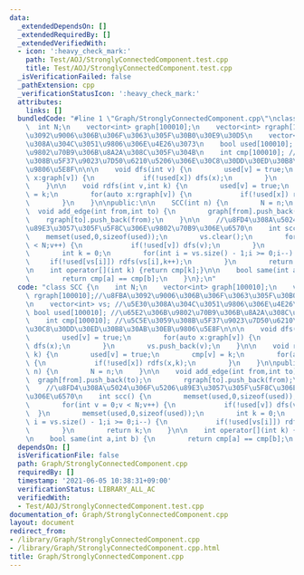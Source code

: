```yaml
---
data:
  _extendedDependsOn: []
  _extendedRequiredBy: []
  _extendedVerifiedWith:
  - icon: ':heavy_check_mark:'
    path: Test/AOJ/StronglyConnectedComponent.test.cpp
    title: Test/AOJ/StronglyConnectedComponent.test.cpp
  _isVerificationFailed: false
  _pathExtension: cpp
  _verificationStatusIcon: ':heavy_check_mark:'
  attributes:
    links: []
  bundledCode: "#line 1 \"Graph/StronglyConnectedComponent.cpp\"\nclass SCC {\n  \
    \  int N;\n    vector<int> graph[100010];\n    vector<int> rgraph[100010];//\u8FBA\
    \u3092\u9006\u306B\u306F\u3063\u305F\u30B0\u30E9\u30D5\n    vector<int> vs; //\u5E30\
    \u308A\u304C\u3051\u9806\u306E\u4E26\u3073\n    bool used[100010]; //\u65E2\u306B\
    \u9802\u70B9\u306B\u8A2A\u308C\u305F\u304B\n    int cmp[100010]; //\u5C5E\u3059\
    \u308B\u5F37\u9023\u7D50\u6210\u5206\u306E\u30C8\u30DD\u30ED\u30B8\u30AB\u30EB\
    \u9806\u5E8F\n\n\n    void dfs(int v) {\n        used[v] = true;\n        for(auto\
    \ x:graph[v]) {\n            if(!used[x]) dfs(x);\n        }\n        vs.push_back(v);\n\
    \    }\n\n    void rdfs(int v,int k) {\n        used[v] = true;\n        cmp[v]\
    \ = k;\n        for(auto x:rgraph[v]) {\n            if(!used[x]) rdfs(x,k);\n\
    \        }\n    }\n\npublic:\n\n    SCC(int n) {\n        N = n;\n    }\n\n  \
    \  void add_edge(int from,int to) {\n        graph[from].push_back(to);\n    \
    \    rgraph[to].push_back(from);\n    }\n\n    //\u8FD4\u308A\u5024\u306F\u5206\
    \u89E3\u3057\u305F\u5F8C\u306E\u9802\u70B9\u306E\u6570\n    int scc() {\n    \
    \    memset(used,0,sizeof(used));\n        vs.clear();\n        for(int v = 0;v\
    \ < N;v++) {\n            if(!used[v]) dfs(v);\n        }\n        memset(used,0,sizeof(used));\n\
    \        int k = 0;\n        for(int i = vs.size() - 1;i >= 0;i--) {\n       \
    \     if(!used[vs[i]]) rdfs(vs[i],k++);\n        }\n        return k;\n    }\n\
    \n    int operator[](int k) {return cmp[k];}\n\n    bool same(int a,int b) {\n\
    \        return cmp[a] == cmp[b];\n    }\n};\n"
  code: "class SCC {\n    int N;\n    vector<int> graph[100010];\n    vector<int>\
    \ rgraph[100010];//\u8FBA\u3092\u9006\u306B\u306F\u3063\u305F\u30B0\u30E9\u30D5\
    \n    vector<int> vs; //\u5E30\u308A\u304C\u3051\u9806\u306E\u4E26\u3073\n   \
    \ bool used[100010]; //\u65E2\u306B\u9802\u70B9\u306B\u8A2A\u308C\u305F\u304B\n\
    \    int cmp[100010]; //\u5C5E\u3059\u308B\u5F37\u9023\u7D50\u6210\u5206\u306E\
    \u30C8\u30DD\u30ED\u30B8\u30AB\u30EB\u9806\u5E8F\n\n\n    void dfs(int v) {\n\
    \        used[v] = true;\n        for(auto x:graph[v]) {\n            if(!used[x])\
    \ dfs(x);\n        }\n        vs.push_back(v);\n    }\n\n    void rdfs(int v,int\
    \ k) {\n        used[v] = true;\n        cmp[v] = k;\n        for(auto x:rgraph[v])\
    \ {\n            if(!used[x]) rdfs(x,k);\n        }\n    }\n\npublic:\n\n    SCC(int\
    \ n) {\n        N = n;\n    }\n\n    void add_edge(int from,int to) {\n      \
    \  graph[from].push_back(to);\n        rgraph[to].push_back(from);\n    }\n\n\
    \    //\u8FD4\u308A\u5024\u306F\u5206\u89E3\u3057\u305F\u5F8C\u306E\u9802\u70B9\
    \u306E\u6570\n    int scc() {\n        memset(used,0,sizeof(used));\n        vs.clear();\n\
    \        for(int v = 0;v < N;v++) {\n            if(!used[v]) dfs(v);\n      \
    \  }\n        memset(used,0,sizeof(used));\n        int k = 0;\n        for(int\
    \ i = vs.size() - 1;i >= 0;i--) {\n            if(!used[vs[i]]) rdfs(vs[i],k++);\n\
    \        }\n        return k;\n    }\n\n    int operator[](int k) {return cmp[k];}\n\
    \n    bool same(int a,int b) {\n        return cmp[a] == cmp[b];\n    }\n};\n"
  dependsOn: []
  isVerificationFile: false
  path: Graph/StronglyConnectedComponent.cpp
  requiredBy: []
  timestamp: '2021-06-05 10:38:31+09:00'
  verificationStatus: LIBRARY_ALL_AC
  verifiedWith:
  - Test/AOJ/StronglyConnectedComponent.test.cpp
documentation_of: Graph/StronglyConnectedComponent.cpp
layout: document
redirect_from:
- /library/Graph/StronglyConnectedComponent.cpp
- /library/Graph/StronglyConnectedComponent.cpp.html
title: Graph/StronglyConnectedComponent.cpp
---
```

